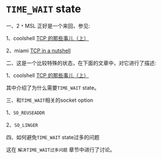 # `TIME_WAIT` state

一、2 `*` MSL 正好是一个来回，参见:

1、coolshell [TCP 的那些事儿（上）](https://coolshell.cn/articles/11564.html)

2、miami [TCP in a nutshell](https://www.cs.miami.edu/home/burt/learning/Csc524.032/notes/tcp_nutshell.html) 

二、这是一个比较特殊的状态，在下面的文章中，对它进行了描述:

1、coolshell [TCP 的那些事儿（上）](https://coolshell.cn/articles/11564.html)

其中介绍了为什么需要`TIME_WAIT` state。

三、和`TIME_WAIT`相关的socket option

1、`SO_REUSEADDR`

2、`SO_LINGER`

四、如何避免`TIME_WAIT` state过多的问题

这在 `解决TIME_WAIT过多问题` 章节中进行了讨论。

